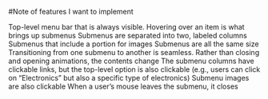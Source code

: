 #Note of features I want to implement


Top-level menu bar that is always visible.
Hovering over an item is what brings up submenus
Submenus are separated into two, labeled columns
Submenus that include a portion for images
Submenus are all the same size
Transitioning from one submenu to another is seamless. Rather than closing and opening animations, the contents change
The submenu columns have clickable links, but the top-level option is also clickable (e.g., users can click on “Electronics” but also a specific type of electronics)
Submenu images are also clickable
When a user’s mouse leaves the submenu, it closes

